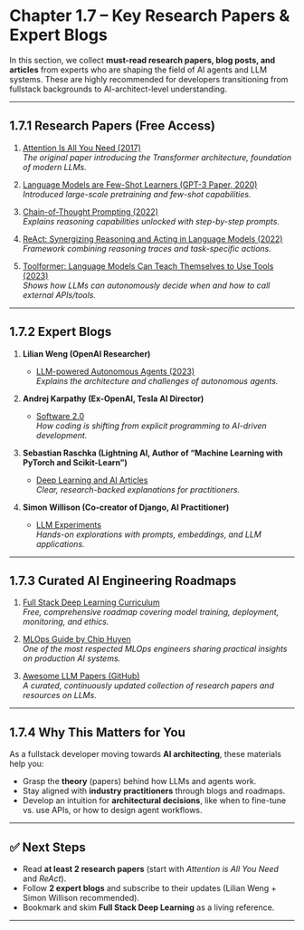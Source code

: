 # Chapter 1.7 – Key Research Papers & Expert Blogs

In this section, we collect **must-read research papers, blog posts, and articles** from experts who are shaping the field of AI agents and LLM systems. These are highly recommended for developers transitioning from fullstack backgrounds to AI-architect-level understanding.

---

## 1.7.1 Research Papers (Free Access)

1. [Attention Is All You Need (2017)](https://arxiv.org/abs/1706.03762)  
   _The original paper introducing the Transformer architecture, foundation of modern LLMs._

2. [Language Models are Few-Shot Learners (GPT-3 Paper, 2020)](https://arxiv.org/abs/2005.14165)  
   _Introduced large-scale pretraining and few-shot capabilities._

3. [Chain-of-Thought Prompting (2022)](https://arxiv.org/abs/2201.11903)  
   _Explains reasoning capabilities unlocked with step-by-step prompts._

4. [ReAct: Synergizing Reasoning and Acting in Language Models (2022)](https://arxiv.org/abs/2210.03629)  
   _Framework combining reasoning traces and task-specific actions._

5. [Toolformer: Language Models Can Teach Themselves to Use Tools (2023)](https://arxiv.org/abs/2302.04761)  
   _Shows how LLMs can autonomously decide when and how to call external APIs/tools._

---

## 1.7.2 Expert Blogs

1. **Lilian Weng (OpenAI Researcher)**

   - [LLM-powered Autonomous Agents (2023)](https://lilianweng.github.io/posts/2023-06-23-agents/)  
     _Explains the architecture and challenges of autonomous agents._

2. **Andrej Karpathy (Ex-OpenAI, Tesla AI Director)**

   - [Software 2.0](https://karpathy.medium.com/software-2-0-a64152b37c35)  
     _How coding is shifting from explicit programming to AI-driven development._

3. **Sebastian Raschka (Lightning AI, Author of “Machine Learning with PyTorch and Scikit-Learn”)**

   - [Deep Learning and AI Articles](https://sebastianraschka.com/articles.html)  
     _Clear, research-backed explanations for practitioners._

4. **Simon Willison (Co-creator of Django, AI Practitioner)**
   - [LLM Experiments](https://simonwillison.net/tags/llms/)  
     _Hands-on explorations with prompts, embeddings, and LLM applications._

---

## 1.7.3 Curated AI Engineering Roadmaps

1. [Full Stack Deep Learning Curriculum](https://fullstackdeeplearning.com/)  
   _Free, comprehensive roadmap covering model training, deployment, monitoring, and ethics._

2. [MLOps Guide by Chip Huyen](https://huyenchip.com/mlops/)  
   _One of the most respected MLOps engineers sharing practical insights on production AI systems._

3. [Awesome LLM Papers (GitHub)](https://github.com/Hannibal046/Awesome-LLM)  
   _A curated, continuously updated collection of research papers and resources on LLMs._

---

## 1.7.4 Why This Matters for You

As a fullstack developer moving towards **AI architecting**, these materials help you:

- Grasp the **theory** (papers) behind how LLMs and agents work.
- Stay aligned with **industry practitioners** through blogs and roadmaps.
- Develop an intuition for **architectural decisions**, like when to fine-tune vs. use APIs, or how to design agent workflows.

---

## ✅ Next Steps

- Read **at least 2 research papers** (start with _Attention is All You Need_ and _ReAct_).
- Follow **2 expert blogs** and subscribe to their updates (Lilian Weng + Simon Willison recommended).
- Bookmark and skim **Full Stack Deep Learning** as a living reference.

---
